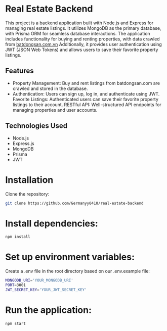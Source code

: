 # Real Estate Backend
This project is a backend application built with Node.js and Express for managing real estate listings. It utilizes MongoDB as the primary database, with Prisma ORM for seamless database interactions. The application includes functionality for buying and renting properties, with data crawled from [batdongsan.com.vn](https://batdongsan.com.vn/) Additionally, it provides user authentication using JWT (JSON Web Tokens) and allows users to save their favorite property listings.

## Features
- Property Management: Buy and rent listings from batdongsan.com are crawled and stored in the database.
- Authentication: Users can sign up, log in, and authenticate using JWT.
Favorite Listings: Authenticated users can save their favorite property listings to their account.
RESTful API: Well-structured API endpoints for managing properties and user accounts.

## Technologies Used
- Node.js
- Express.js
- MongoDB
- Prisma
- JWT

# Installation
Clone the repository:
```bash
git clone https://github.com/Germanyy0410/real-estate-backend
```
# Install dependencies:
```bash
npm install
```
# Set up environment variables:
Create a .env file in the root directory based on our .env.example file:

```bash
MONGODB_URI='YOUR_MONGODB_URI'
PORT=3001
JWT_SECRET_KEY='YOUR_JWT_SECRET_KEY'
```

# Run the application:
```bash
npm start
```
